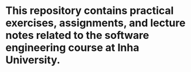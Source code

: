 # This repository contains practical exercises, assignments, and lecture notes related to the software engineering course at Inha University.